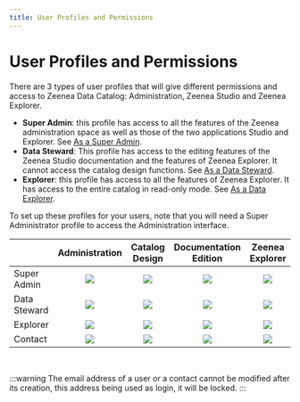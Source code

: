 ```yaml
---
title: User Profiles and Permissions
---
```


# User Profiles and Permissions

There are 3 types of user profiles that will give different permissions and access to Zeenea Data Catalog: Administration, Zeenea Studio and Zeenea Explorer. 

* **Super Admin**: this profile has access to all the features of the Zeenea administration space as well as those of the two applications Studio and Explorer. See [As a Super Admin](./zeenea-superadmin.md).
* **Data Steward**: This profile has access to the editing features of the Zeenea Studio documentation and the features of Zeenea Explorer. It cannot access the catalog design functions. See [As a Data Steward](./zeenea-data-steward.md).
* **Explorer**: this profile has access to all the features of Zeenea Explorer. It has access to the entire catalog in read-only mode. See [As a Data Explorer](./zeenea-data-explorer.md).

To set up these profiles for your users, note that you will need a Super Administrator profile to access the Administration interface.

|   | Administration | Catalog Design | Documentation Edition | Zeenea Explorer |
| :--- | :---: | :---: | :---: | :---: |
| Super Admin | ![](/img/icons/checkmark.png) | ![](/img/icons/checkmark.png) | ![](/img/icons/checkmark.png) | ![](/img/icons/checkmark.png) |
| Data Steward | ![](/img/icons/redx.png) | ![](/img/icons/redx.png) | ![](/img/icons/checkmark.png) | ![](/img/icons/checkmark.png) |
| Explorer | ![](/img/icons/redx.png) | ![](/img/icons/redx.png) | ![](/img/icons/redx.png) | ![](/img/icons/redx.png) |
| Contact | ![](/img/icons/redx.png) | ![](/img/icons/redx.png) | ![](/img/icons/redx.png) | ![](/img/icons/redx.png) |
<br />

:::warning
The email address of a user or a contact cannot be modified after its creation, this address being used as login, it will be locked. 
:::